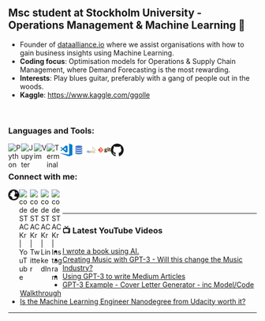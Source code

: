 ## Msc student at Stockholm University - Operations Management & Machine Learning 🧬
-  Founder of [dataalliance.io][website] where we assist organisations with how to gain business insights using Machine Learning.
-  **Coding focus**: Optimisation models for Operations & Supply Chain Management, where Demand Forecasting is the most rewarding. 
-  **Interests**: Play blues guitar, preferably with a gang of people out in the woods. 
- **Kaggle**: https://www.kaggle.com/ggolle

<br />

### Languages and Tools:

<img align="left" alt="Python" width="26px" src="https://upload.wikimedia.org/wikipedia/commons/thumb/c/c3/Python-logo-notext.svg/600px-Python-logo-notext.svg.png" />
<img align="left" alt="Jupyter" width="26px" src="https://upload.wikimedia.org/wikipedia/commons/thumb/3/38/Jupyter_logo.svg/1200px-Jupyter_logo.svg.png" />
<img align="left" alt="Vim" width="26px" src="https://upload.wikimedia.org/wikipedia/commons/thumb/9/9f/Vimlogo.svg/1200px-Vimlogo.svg.png" />
<img align="left" alt="Terminal" width="26px" src="https://e7.pngegg.com/pngimages/1008/422/png-clipart-round-greater-than-and-minus-illustratuion-brand-logo-circle-terminal-logo-linux.png" />
<img align="left" alt="Visual Studio Code" width="26px" src="https://raw.githubusercontent.com/github/explore/80688e429a7d4ef2fca1e82350fe8e3517d3494d/topics/visual-studio-code/visual-studio-code.png" />
<img align="left" alt="SQL" width="26px" src="https://raw.githubusercontent.com/github/explore/80688e429a7d4ef2fca1e82350fe8e3517d3494d/topics/sql/sql.png" />
<img align="left" alt="MySQL" width="26px" src="https://raw.githubusercontent.com/github/explore/80688e429a7d4ef2fca1e82350fe8e3517d3494d/topics/mysql/mysql.png" />
<img align="left" alt="Git" width="26px" src="https://raw.githubusercontent.com/github/explore/80688e429a7d4ef2fca1e82350fe8e3517d3494d/topics/git/git.png" />
<img align="left" alt="GitHub" width="26px" src="https://raw.githubusercontent.com/github/explore/78df643247d429f6cc873026c0622819ad797942/topics/github/github.png" />

<br />
<br />

### Connect with me:

[<img align="left" alt="dataalliance.io" width="22px" src="https://raw.githubusercontent.com/iconic/open-iconic/master/svg/globe.svg" />][website]
[<img align="left" alt="codeSTACKr | YouTube" width="22px" src="https://cdn.jsdelivr.net/npm/simple-icons@v3/icons/youtube.svg" />][youtube]
[<img align="left" alt="codeSTACKr | Twitter" width="22px" src="https://cdn.jsdelivr.net/npm/simple-icons@v3/icons/twitter.svg" />][twitter]
[<img align="left" alt="codeSTACKr | LinkedIn" width="22px" src="https://cdn.jsdelivr.net/npm/simple-icons@v3/icons/linkedin.svg" />][linkedin]
[<img align="left" alt="codeSTACKr | Instagram" width="22px" src="https://cdn.jsdelivr.net/npm/simple-icons@v3/icons/instagram.svg" />][instagram]

<br />
<br />

---

### 📺 Latest YouTube Videos
<!-- YOUTUBE:START -->
- [I wrote a book using AI.](https://www.youtube.com/watch?v=oKh_Jxfeae0)
- [Creating Music with GPT-3 - Will this change the Music Industry?](https://www.youtube.com/watch?v=2khIVv8wNgM)
- [Using GPT-3 to write Medium Articles](https://www.youtube.com/watch?v=KSj8w1x8ytE)
- [GPT-3 Example - Cover Letter Generator - inc Model/Code Walkthrough](https://www.youtube.com/watch?v=BmGgd7IXaCQ)
- [Is the Machine Learning Engineer Nanodegree from Udacity worth it?](https://www.youtube.com/watch?v=PH4cGOIYLHk)
<!-- YOUTUBE:END -->

---

<br />

[website]: https://www.linkedin.com/company/dataalliance-io
[twitter]: https://twitter.com/codeSTACKr
[youtube]: https://youtube.com/https://www.youtube.com/user/GreenGh6/videos
[instagram]: https://www.instagram.com/olleggreen
[linkedin]: https://www.linkedin.com/in/ollegreen/
[spotifyplaylist]: https://open.spotify.com/playlist/4EV85hewyLVzYsvJhBQWAA?si=zIR1YGDxRiiL6dgjM6tDhQ

<br />
